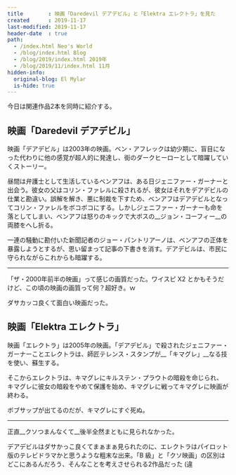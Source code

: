 ```yaml
---
title        : 映画「Daredevil デアデビル」と「Elektra エレクトラ」を見た
created      : 2019-11-17
last-modified: 2019-11-17
header-date  : true
path:
  - /index.html Neo's World
  - /blog/index.html Blog
  - /blog/2019/index.html 2019年
  - /blog/2019/11/index.html 11月
hidden-info:
  original-blog: El Mylar
  is-hide: true
---
```


今日は関連作品2本を同時に紹介する。

## 映画「Daredevil デアデビル」

映画「デアデビル」は2003年の映画。ベン・アフレックは幼少期に、盲目になった代わりに他の感覚が超人的に発達し、街のダークヒーローとして暗躍していくストーリー。

昼間は弁護士として生活しているベンアフは、ある日ジェニファー・ガーナーと出会う。彼女の父はコリン・ファレルに殺されるが、彼女はそれをデアデビルの仕業と勘違い。誤解を解き、悪に制裁を下すため、ベンアフはデアデビルとなってコリン・ファレルをボコボコにする。しかしジェニファー・ガーナーも命を落としてしまい、ベンアフは怒りのキックで大ボスの__ジョン・コーフィー__の両膝をへし折る。

一連の騒動に勘付いた新聞記者のジョー・パントリアーノは、ベンアフの正体を暴露しようとするが、思い留まって記事の下書きを消す。デアデビルは、市民に守られながらこれからも暗躍する。

---

「ザ・2000年前半の映画」って感じの画質だった。ワイスピ X2 とかもそうだけど、この頃の映画の画質って何？超好き。ｗ

ダサカッコ良くて面白い映画だった。

## 映画「Elektra エレクトラ」

映画「エレクトラ」は2005年の映画。「デアデビル」で殺されたジェニファー・ガーナーことエレクトラは、師匠テレンス・スタンプが__「キマグレ」__なる技を使い、蘇生する。

そこからエレクトラは、キマグレにキルステン・プラウトの暗殺を命じられ、キマグレに彼女の暗殺をやめて保護を始め、キマグレに戦ってキマグレに映画が終わる。

ボブサップが出てるのだが、キマグレにすぐ死ぬ。

---

正直__クソつまんなくて__後半全然まともに見られなかった。

デアデビルはダサかっこ良くてまぁまぁ見られたのに、エレクトラはパイロット版のテレビドラマかと思うような粗末な出来。「B 級」と「クソ映画」の区別はどこにあるんだろう、そんなことを考えさせられる2作品だった (違
